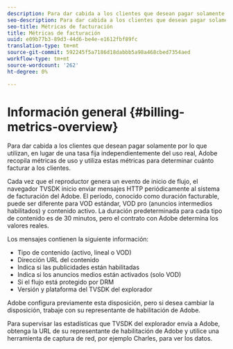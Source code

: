 ```yaml
---
description: Para dar cabida a los clientes que desean pagar solamente por lo que utilizan, en lugar de una tasa fija independientemente del uso real, Adobe recopila métricas de uso y utiliza estas métricas para determinar cuánto facturar a los clientes.
seo-description: Para dar cabida a los clientes que desean pagar solamente por lo que utilizan, en lugar de una tasa fija independientemente del uso real, Adobe recopila métricas de uso y utiliza estas métricas para determinar cuánto facturar a los clientes.
seo-title: Métricas de facturación
title: Métricas de facturación
uuid: e09b77b3-89d3-44d6-be4e-e1612fbf89fc
translation-type: tm+mt
source-git-commit: 592245f5a7186d18dabbb5a98a468cbed7354aed
workflow-type: tm+mt
source-wordcount: '262'
ht-degree: 0%

---
```



# Información general {#billing-metrics-overview}

Para dar cabida a los clientes que desean pagar solamente por lo que utilizan, en lugar de una tasa fija independientemente del uso real, Adobe recopila métricas de uso y utiliza estas métricas para determinar cuánto facturar a los clientes.

Cada vez que el reproductor genera un evento de inicio de flujo, el navegador TVSDK inicio enviar mensajes HTTP periódicamente al sistema de facturación del Adobe. El período, conocido como duración facturable, puede ser diferente para VOD estándar, VOD pro (anuncios intermedios habilitados) y contenido activo. La duración predeterminada para cada tipo de contenido es de 30 minutos, pero el contrato con Adobe determina los valores reales.

Los mensajes contienen la siguiente información:

* Tipo de contenido (activo, lineal o VOD)
* Dirección URL del contenido
* Indica si las publicidades están habilitadas
* Indica si los anuncios medios están activados (solo VOD)
* Si el flujo está protegido por DRM
* Versión y plataforma del TVSDK del explorador

Adobe configura previamente esta disposición, pero si desea cambiar la disposición, trabaje con su representante de habilitación de Adobe.

Para supervisar las estadísticas que TVSDK del explorador envía a Adobe, obtenga la URL de su representante de habilitación de Adobe y utilice una herramienta de captura de red, por ejemplo Charles, para ver los datos.
